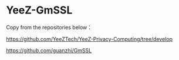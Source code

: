 # YeeZ-GmSSL

Copy from the repositories below：

https://github.com/YeeZTech/YeeZ-Privacy-Computing/tree/develop

https://github.com/guanzhi/GmSSL
